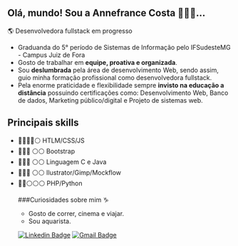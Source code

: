 
<!--
**AnnefranceCosta/AnnefranceCosta** is a ✨ _special_ ✨ repository because its `README.md` (this file) appears on your GitHub profile.

Here are some ideas to get you started:

- 🔭 I’m currently working on ...
- 🌱 I’m currently learning ...
- 👯 I’m looking to collaborate on ...
- 🤔 I’m looking for help with ...
- 💬 Ask me about ...
- 📫 How to reach me: ...
- 😄 Pronouns: ...
- ⚡ Fun fact: ...
-->
## Olá, mundo! Sou a Annefrance Costa 🙋🏽‍♀️...
🌎 Desenvolvedora fullstack em progresso
<ul>
<li>Graduanda do 5° período de Sistemas de Informação pelo IFSudesteMG - Campus Juiz de Fora</li>
  <li> Gosto de trabalhar em <b>equipe, proativa e organizada</b>. </li>
  <li> Sou <b>deslumbrada</b> pela área de desenvolvimento Web, sendo assim, guio minha formação profissional como desenvolvedora fullstack. </li>
  <li> Pela enorme praticidade e flexibilidade sempre <b>invisto na educação a distância</b> possuindo certificações como: Desenvolvimento Web, Banco de dados, Marketing público/digital e Projeto de sistemas web.</li>
</ul>

## Principais skills
<ul>
<li>🔵🔵🔵🔵⚪  HTLM/CSS/JS</li>
<li>🔵🔵🔵 ⚪⚪ Bootstrap</li>
<li>🔵🔵🔵 ⚪⚪ Linguagem C e Java</li>
<li>🔵🔵🔵 ⚪⚪ Ilustrator/Gimp/Mockflow</li>
<li>🔵🔵⚪⚪⚪ PHP/Python</li>
</ui>

###Curiosidades sobre mim ♑
<ul>
<li> Gosto de correr, cinema e viajar.</li> 
<li>  Sou aquarista.</li> 
</ul>

[
![Linkedin Badge](https://img.shields.io/badge/-Annefrance%20Costa-6633cc?style=flat-square&logo=Linkedin&logoColor=white&link=https://www.linkedin.com/in/annefrance-costa-a6aab4189/)](https://www.linkedin.com/in/annefrance-costa-a6aab4189/) 
[![Gmail Badge](https://img.shields.io/badge/-annefrance.costa@gmail.com-6633cc?style=flat-square&logo=Gmail&logoColor=white&link=mailto:annefrance.costa@gmail.com)](annefrance.costa@gmail.com)
